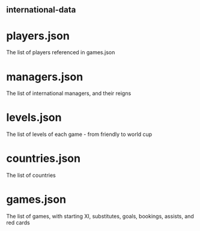## international-data
# players.json
The list of players referenced in games.json 

# managers.json
The list of international managers, and their reigns

# levels.json
The list of levels of each game - from friendly to world cup

# countries.json
The list of countries

# games.json
The list of games, with starting XI, substitutes, goals, bookings, assists, and red cards
